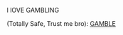 I lOVE GAMBLING

(Totally Safe, Trust me bro):
[GAMBLE](https://encrypted-tbn0.gstatic.com/images?q=tbn:ANd9GcS4D4fYxn1Rj4XeTzPEtHt2F6IxKekCtq3dqg&s)
